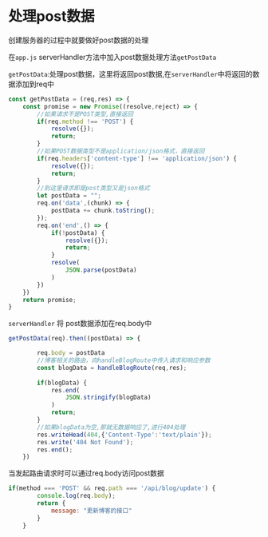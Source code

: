 # 处理post数据

创建服务器的过程中就要做好post数据的处理

在`app.js`  serverHandler方法中加入post数据处理方法`getPostData`



`getPostData`:处理post数据，这里将返回post数据,在`serverHandler`中将返回的数据添加到req中

```js
const getPostData = (req,res) => {
    const promise = new Promise((resolve,reject) => {
        //如果请求不是POST类型,直接返回
        if(req.method !== 'POST') {
            resolve({});
            return;
        }
        //如果POST数据类型不是application/json格式，直接返回
        if(req.headers['content-type'] !== 'application/json') {
            resolve({});
            return;
        }
        //到这里请求即是post类型又是json格式
        let postData = "";
        req.on('data',(chunk) => {
            postData += chunk.toString();
        });
        req.on('end',() => {
            if(!postData) {
                resolve({});
                return;
            }
            resolve(
                JSON.parse(postData)
            )
        })
    })
    return promise;
}
```

`serverHandler` 将 post数据添加在req.body中

```js
getPostData(req).then((postData) => {

        req.body = postData
        //博客相关的路由，向handleBlogRoute中传入请求和响应参数
        const blogData = handleBlogRoute(req,res);
        
        if(blogData) {
            res.end(
                JSON.stringify(blogData)
            )
            return;
        }
        //如果blogData为空,那就无数据响应了,进行404处理
        res.writeHead(404,{'Content-Type':'text/plain'});
        res.write('404 Not Found');
        res.end();
    })
```

当发起路由请求时可以通过req.body访问post数据

```js
if(method === 'POST' && req.path === '/api/blog/update') {
        console.log(req.body);
        return {
            message: "更新博客的接口"
        }
    }
```

